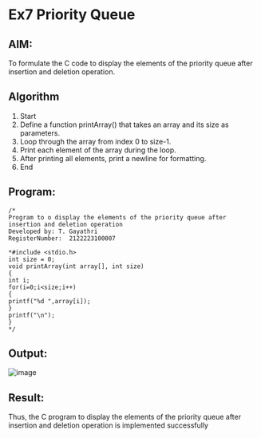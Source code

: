 # Ex7 Priority Queue
## AIM:
To formulate the C code to display the elements of the priority queue after insertion and deletion operation.

## Algorithm
1. Start
2. Define a function printArray() that takes an array and its size as parameters.
3. Loop through the array from index 0 to size-1.
4. Print each element of the array during the loop.
5. After printing all elements, print a newline for formatting.
6. End     

## Program:
```
/*
Program to o display the elements of the priority queue after insertion and deletion operation
Developed by: T. Gayathri
RegisterNumber:  2122223100007

*#include <stdio.h> 
int size = 0; 
void printArray(int array[], int size) 
{ 
int i; 
for(i=0;i<size;i++) 
{ 
printf("%d ",array[i]); 
} 
printf("\n"); 
}
*/
```

## Output:

![image](https://github.com/user-attachments/assets/8839148b-18d1-4224-ac89-f1767ee060b4)

## Result:
Thus, the C program to display the elements of the priority queue after insertion and deletion operation is implemented successfully
